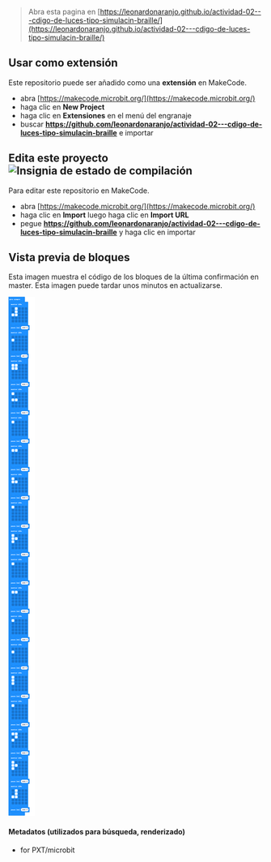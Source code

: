 
> Abra esta pagina en [https://leonardonaranjo.github.io/actividad-02---cdigo-de-luces-tipo-simulacin-braille/](https://leonardonaranjo.github.io/actividad-02---cdigo-de-luces-tipo-simulacin-braille/)

## Usar como extensión

Este repositorio puede ser añadido como una **extensión** en MakeCode.

* abra [https://makecode.microbit.org/](https://makecode.microbit.org/)
* haga clic en **New Project**
* haga clic en **Extensiones** en el menú del engranaje
* buscar **https://github.com/leonardonaranjo/actividad-02---cdigo-de-luces-tipo-simulacin-braille** e importar

## Edita este proyecto ![Insignia de estado de compilación](https://github.com/leonardonaranjo/actividad-02---cdigo-de-luces-tipo-simulacin-braille/workflows/MakeCode/badge.svg)

Para editar este repositorio en MakeCode.

* abra [https://makecode.microbit.org/](https://makecode.microbit.org/)
* haga clic en **Import** luego haga clic en **Import URL**
* pegue **https://github.com/leonardonaranjo/actividad-02---cdigo-de-luces-tipo-simulacin-braille** y haga clic en importar

## Vista previa de bloques

Esta imagen muestra el código de los bloques de la última confirmación en master.
Esta imagen puede tardar unos minutos en actualizarse.

![Una vista renderizada de los bloques](https://github.com/leonardonaranjo/actividad-02---cdigo-de-luces-tipo-simulacin-braille/raw/master/.github/makecode/blocks.png)

#### Metadatos (utilizados para búsqueda, renderizado)

* for PXT/microbit
<script src="https://makecode.com/gh-pages-embed.js"></script><script>makeCodeRender("{{ site.makecode.home_url }}", "{{ site.github.owner_name }}/{{ site.github.repository_name }}");</script>
